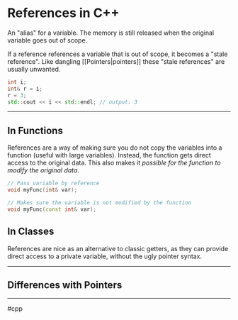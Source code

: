# References in C++
An "alias" for a variable. The memory is still released when the original variable goes out of scope.

If a reference references a variable that is out of scope, it becomes a "stale reference". Like dangling [[Pointers|pointers]] these "stale references" are usually unwanted.

```cpp
int i;
int& r = i;
r = 3;
std::cout << i << std::endl; // output: 3

```

---

## In Functions
References are a way of making sure you do not copy the variables into a function (useful with large variables). Instead, the function gets direct access to the original data. This also makes it *possible for the function to modify the original data*.
```cpp
// Pass variable by reference
void myFunc(int& var);

// Makes sure the variable is not modified by the function
void myFunc(const int& var); 
```

## In Classes
References are nice as an alternative to classic getters, as they can provide direct access to a private variable, without the ugly pointer syntax.

---

## Differences with Pointers

---
#cpp
